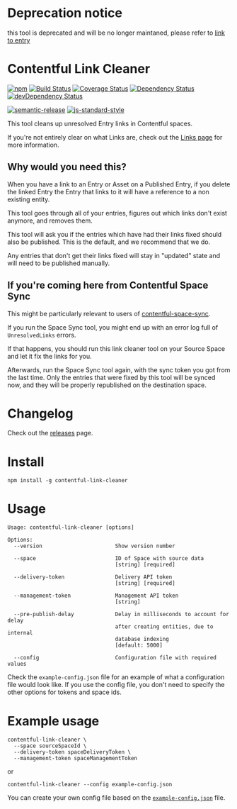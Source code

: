 # Deprecation notice
this tool is deprecated and will be no longer maintaned, please refer to [link to entry](https://www.contentful.com/developers/docs/references/content-delivery-api/#/reference/search-parameters/links-to-entry/query-entries/console/curl)
# Contentful Link Cleaner

[![npm](https://img.shields.io/npm/v/contentful-link-cleaner.svg)](https://www.npmjs.com/package/contentful-link-cleaner)
[![Build Status](https://travis-ci.org/contentful/contentful-link-cleaner.svg?branch=master)](https://travis-ci.org/contentful/contentful-link-cleaner)
[![Coverage Status](https://coveralls.io/repos/github/contentful/contentful-link-cleaner/badge.svg?branch=master)](https://coveralls.io/github/contentful/contentful-link-cleaner?branch=master)
[![Dependency Status](https://david-dm.org/contentful/contentful-link-cleaner.svg)](https://david-dm.org/contentful/contentful-link-cleaner)
[![devDependency Status](https://david-dm.org/contentful/contentful-link-cleaner/dev-status.svg)](https://david-dm.org/contentful/contentful-link-cleaner#info=devDependencies)

[![semantic-release](https://img.shields.io/badge/%20%20%F0%9F%93%A6%F0%9F%9A%80-semantic--release-e10079.svg)](https://github.com/semantic-release/semantic-release)
[![js-standard-style](https://img.shields.io/badge/code%20style-standard-brightgreen.svg)](http://standardjs.com/)

This tool cleans up unresolved Entry links in Contentful spaces.

If you're not entirely clear on what Links are, check out the [Links page](https://www.contentful.com/developers/docs/concepts/links/) for more information.

## Why would you need this?

When you have a link to an Entry or Asset on a Published Entry, if you delete the linked Entry the Entry that links to it will have a reference to a non existing entity.

This tool goes through all of your entries, figures out which links don't exist anymore, and removes them.

This tool will ask you if the entries which have had their links fixed should also be published. This is the default, and we recommend that we do.

Any entries that don't get their links fixed will stay in "updated" state and will need to be published manually.

## If you're coming here from Contentful Space Sync

This might be particularly relevant to users of [contentful-space-sync](https://github.com/contentful/contentful-space-sync).

If you run the Space Sync tool, you might end up with an error log full of `UnresolvedLinks` errors.

If that happens, you should run this link cleaner tool on your Source Space and let it fix the links for you.

Afterwards, run the Space Sync tool again, with the sync token you got from the last time. Only the entries that were fixed by this tool will be synced now, and they will be properly republished on the destination space.

# Changelog

Check out the [releases](https://github.com/contentful/contentful-link-cleaner/releases) page.

# Install

`npm install -g contentful-link-cleaner`

# Usage

```
Usage: contentful-link-cleaner [options]

Options:
  --version                       Show version number

  --space                         ID of Space with source data
                                  [string] [required]

  --delivery-token                Delivery API token
                                  [string] [required]

  --management-token              Management API token
                                  [string]

  --pre-publish-delay             Delay in milliseconds to account for delay
                                  after creating entities, due to internal
                                  database indexing
                                  [default: 5000]

  --config                        Configuration file with required values

```

Check the `example-config.json` file for an example of what a configuration file would look like. If you use the config file, you don't need to specify the other options for tokens and space ids.

# Example usage

```
contentful-link-cleaner \
  --space sourceSpaceId \
  --delivery-token spaceDeliveryToken \
  --management-token spaceManagementToken
```

or

```
contentful-link-cleaner --config example-config.json
```

You can create your own config file based on the [`example-config.json`](example-config.json) file.
